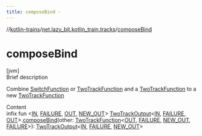 ```yaml
---
title: composeBind -
---
```

//[kotlin-trains](../index.md)/[net.lazy_bit.kotlin_train.tracks](index.md)/[composeBind](compose-bind.md)



# composeBind  
[jvm]  
Brief description  


Combine [SwitchFunction](index.md#net.lazy_bit.kotlin_train.tracks/SwitchFunction///PointingToDeclaration/) or [TwoTrackFunction](index.md#net.lazy_bit.kotlin_train.tracks/TwoTrackFunction///PointingToDeclaration/) and a [TwoTrackFunction](index.md#net.lazy_bit.kotlin_train.tracks/TwoTrackFunction///PointingToDeclaration/) to a new [TwoTrackFunction](index.md#net.lazy_bit.kotlin_train.tracks/TwoTrackFunction///PointingToDeclaration/)

  
Content  
infix fun <[IN](compose-bind.md), [FAILURE](compose-bind.md), [OUT](compose-bind.md), [NEW_OUT](compose-bind.md)> [TwoTrackOutput](index.md#net.lazy_bit.kotlin_train.tracks/TwoTrackOutput///PointingToDeclaration/)<[IN](compose-bind.md), [FAILURE](compose-bind.md), [OUT](compose-bind.md)>.[composeBind](compose-bind.md)(other: [TwoTrackFunction](index.md#net.lazy_bit.kotlin_train.tracks/TwoTrackFunction///PointingToDeclaration/)<[OUT](compose-bind.md), [FAILURE](compose-bind.md), [NEW_OUT](compose-bind.md), [FAILURE](compose-bind.md)>): [TwoTrackOutput](index.md#net.lazy_bit.kotlin_train.tracks/TwoTrackOutput///PointingToDeclaration/)<[IN](compose-bind.md), [FAILURE](compose-bind.md), [NEW_OUT](compose-bind.md)>  



